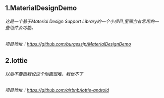 ## 1.MaterialDesignDemo

###### 这是一个基于Material Design Support Library的一个小项目,里面含有常用的一些组件及功能。	
######   项目地址：https://github.com/burgessjp/MaterialDesignDemo	

## 2.lottie

###### 以后不要跟我说这个动画很难，我做不了
	
###### 项目地址：https://github.com/airbnb/lottie-android
